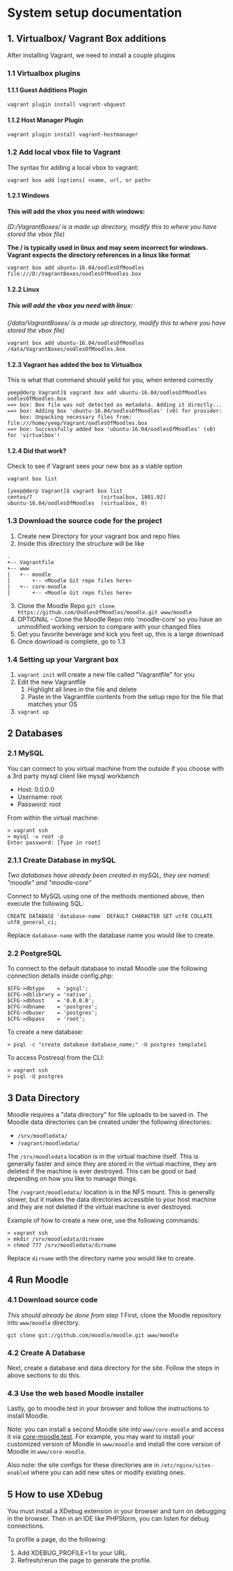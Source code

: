 # System setup documentation

## 1. Virtualbox/ Vagrant Box additions
After installing Vagrant, we need to install a couple plugins 

### 1.1 Virtualbox plugins

#### 1.1.1 Guest Additions Plugin
`vagrant plugin install vagrant-vbguest`

#### 1.1.2 Host Manager Plugin
`vagrant plugin install vagrant-hostmanager`

### 1.2 Add local vbox file to Vagrant

The syntax for adding a local vbox to vagrant:

```vagrant box add [options] <name, url, or path>```

#### 1.2.1 Windows

#### This will add the vbox you need with windows:
*(D:/VagrantBoxes/ is a made up directory, modify this to where you have stored the vbox file)*

**The / is typically used in linux and may seem incorrect for windows. Vagrant expects the directory references in a linux like format**

```vagrant box add ubuntu-16.04/oodlesOfMoodles file:///D:/VagrantBoxes/oodlesOfMoodles.box```

#### 1.2.2 Linux

##### This will add the vbox you need with linux:
*(/data/VagrantBoxes/ is a made up directory, modify this to where you have stored the vbox file)*

```vagrant box add ubuntu-16.04/oodlesOfMoodles /data/VagrantBoxes/oodlesOfMoodles.box```

#### 1.2.3 Vagrant has added the box to Virtualbox

This is what that command should yeild for you, when entered correctly

```
yeep@derp Vagrant]$ vagrant box add ubuntu-16.04/oodlesOfMoodles oodlesOfMoodles.box
==> box: Box file was not detected as metadata. Adding it directly...
==> box: Adding box 'ubuntu-16.04/oodlesOfMoodles' (v0) for provider: 
    box: Unpacking necessary files from: file:///home/yeep/Vagrant/oodlesOfMoodles.box
==> box: Successfully added box 'ubuntu-16.04/oodlesOfMoodles' (v0) for 'virtualbox'!
```
#### 1.2.4 Did that work?

Check to see if Vagrant sees your new box as a viable option

`vagrant box list`

```
[yeep@derp Vagrant]$ vagrant box list
centos/7                      (virtualbox, 1801.02)
ubuntu-16.04/oodlesOfMoodles  (virtualbox, 0)
```
### 1.3 Download the source code for the project
1. Create new Directory for your vagrant box and repo files
2. Inside this directory the structure will be like 
```
.
+-- Vagrantfile
+-- www
|   +-- moodle
|       +-- <Moodle Git repo files here>
|   +-- core-moodle
|       +-- <Moodle Git repo files here>
```
3. Clone the Moodle Repo `git clone https://github.com/OodlesOfMoodles/moodle.git www/moodle`
4. OPTIONAL - Clone the Moodle Repo into 'moodle-core' so you have an unmodified working version to compare with your changed files
5. Get you favorite beverage and kick you feet up, this is a large download
6. Once download is complete, go to 1.3

### 1.4 Setting up your Vargrant box

1.  `vagrant init` will create a new file called "Vagrantfile" for you
2. Edit the new Vagrantfile
   1. Highlight all lines in the file and delete
   2. Paste in the Vagrantfile contents from the setup repo for the file that matches your OS
3. `vagrant up`

## 2 Databases

### 2.1 MySQL

You can connect to you virtual machine from the outside if you choose with a 3rd party mysql client like mysql workbench

* Host: 0.0.0.0
* Username: root
* Password: root

From within the virtual machine:

    > vagrant ssh
    > mysql -u root -p
    Enter password: [Type in root]

### 2.1.1 Create Database in mySQL
*Two databases have already been created in mySQL, they are named: "moodle" and "moodle-core"*

Connect to MySQL using one of the methods mentioned above, then execute the following SQL:

    CREATE DATABASE `database-name` DEFAULT CHARACTER SET utf8 COLLATE utf8_general_ci;

Replace `database-name` with the database name you would like to create.


### 2.2 PostgreSQL

To connect to the default database to install Moodle use the following connection details inside config.php:

    $CFG->dbtype    = 'pgsql';
    $CFG->dblibrary = 'native';
    $CFG->dbhost    = '0.0.0.0';
    $CFG->dbname    = 'postgres';
    $CFG->dbuser    = 'postgres';
    $CFG->dbpass    = 'root';

To create a new database:

    > psql -c "create database database_name;" -U postgres template1

To access Postresql from the CLI:

    > vagrant ssh
    > psql -U postgres

## 3 Data Directory
Moodle requires a "data directory" for file uploads to be saved in.
The Moodle data directories can be created under the following directories:

* `/srv/moodledata/`
* `/vagrant/moodledata/`

The `/srv/moodledata` location is in the virtual machine itself.  This is generally
faster and since they are stored in the virtual machine, they are deleted if the
machine is ever destroyed.  This can be good or bad depending on how you like to manage things.

The `/vagrant/moodledata/` location is in the NFS mount.  This is generally slower,
but it makes the data directories accessible to your host machine and they are not
deleted if the virtual machine is ever destroyed.

Example of how to create a new one, use the following commands:

    > vagrant ssh
    > mkdir /srv/moodledata/dirname
    > chmod 777 /srv/moodledata/dirname

Replace `dirname` with the directory name you would like to create.

## 4 Run Moodle

### 4.1 Download source code
*This should already be done from step 1*
First, clone the Moodle repository into `www/moodle` directory.

`git clone git://github.com/moodle/moodle.git www/moodle`

### 4.2 Create A Database
Next, create a database and data directory for the site.  Follow
the steps in above sections to do this.

### 4.3 Use the web based Moodle installer
Lastly, go to moodle.test in your browser and follow the instructions to install Moodle.

Note: you can install a second Moodle site into `www/core-moodle`
and access it via [core-moodle.test](http://core-moodle.test). For example,
you may want to install your customized version of Moodle in `www/moodle`
and install the core version of Moodle in `www/core-moodle`.

Also note: the site configs for these directories are in `/etc/nginx/sites-enabled`
where you can add new sites or modify existing ones.

## 5 How to use XDebug

You must install a XDebug extension in your browser and turn on debugging in the browser.
Then in an IDE like PHPStorm, you can listen for debug connections.

To profile a page, do the following:

1. Add XDEBUG_PROFILE=1 to your URL.
2. Refresh/rerun the page to generate the profile.
